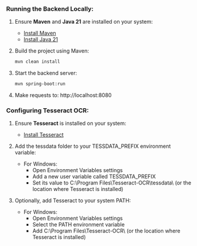 ### Running the Backend Locally:

1. Ensure **Maven** and **Java 21** are installed on your system:

   - [Install Maven](https://maven.apache.org/install.html)
   - [Install Java 21](https://adoptopenjdk.net/)

2. Build the project using Maven:

   ```bash
   mvn clean install
   ```

3. Start the backend server:

   ```bash
   mvn spring-boot:run
   ```

4. Make requests to: http://localhost:8080

### Configuring Tesseract OCR:

1. Ensure **Tesseract** is installed on your system:

   - [Install Tesseract](https://github.com/UB-Mannheim/tesseract?tab=readme-ov-file#installing-tesseract)

2. Add the tessdata folder to your TESSDATA_PREFIX environment variable:

   - For Windows:
     - Open Environment Variables settings
     - Add a new user variable called TESSDATA_PREFIX
     - Set its value to C:\Program Files\Tesseract-OCR\tessdata\ (or the location where Tesseract is installed)

3. Optionally, add Tesseract to your system PATH:

   - For Windows:
     - Open Environment Variables settings
     - Select the PATH environment variable
     - Add C:\Program Files\Tesseract-OCR\ (or the location where Tesseract is installed)
